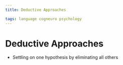 ```yaml
---
title: Deductive Approaches

tags: language cogneuro psychology 
---
```


# Deductive Approaches
- Settling on one hypothesis by eliminating all others








































